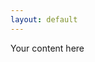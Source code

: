 ```yaml
---
layout: default
---
```


<div class="text-3xl flex justify-center p-32 bg-indigo-600 text-center text-white">Your content here</div>
